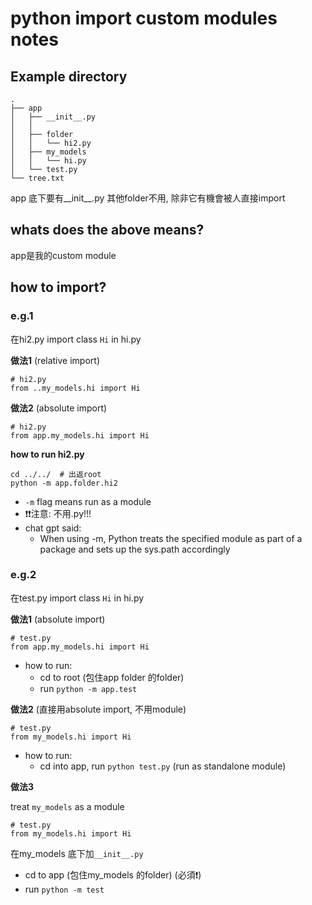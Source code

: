 # python import custom modules notes

## Example directory
```
.
├── app
│   ├── __init__.py
│   │ 
│   ├── folder
│   │   └── hi2.py
│   ├── my_models
│   │   └── hi.py
│   └── test.py
└── tree.txt

```
app 底下要有__init__.py
其他folder不用, 除非它有機會被人直接import

## whats does the above means?
app是我的custom module



## how to import?
### e.g.1
在hi2.py import class `Hi` in hi.py

**做法1** (relative import)

```
# hi2.py
from ..my_models.hi import Hi
```

**做法2** (absolute import)
```
# hi2.py
from app.my_models.hi import Hi
```

**how to run hi2.py**
```
cd ../../  # 出返root
python -m app.folder.hi2
```
- `-m` flag means run as a module
- ❗❗注意: 不用.py!!!
- chat gpt said:
  - When using -m, Python treats the specified module as part of a package and sets up the sys.path accordingly

### e.g.2
在test.py import class `Hi` in hi.py

**做法1** (absolute import)
```
# test.py
from app.my_models.hi import Hi
```
- how to run:
  - cd to root (包住app folder 的folder)
  - run `python -m app.test`

**做法2** (直接用absolute import, 不用module)

```
# test.py
from my_models.hi import Hi
```
- how to run:
  - cd  into app, run `python test.py` (run as standalone module)

**做法3** 

treat `my_models` as a module
```
# test.py
from my_models.hi import Hi
```
在my_models 底下加`__init__.py`
- cd to app (包住my_models 的folder) (必須❗)
- run `python -m test`

